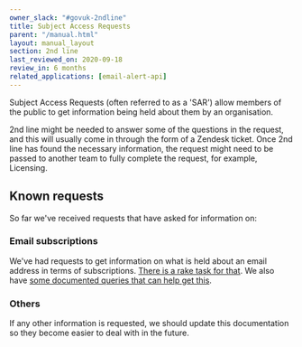 ```yaml
---
owner_slack: "#govuk-2ndline"
title: Subject Access Requests
parent: "/manual.html"
layout: manual_layout
section: 2nd line
last_reviewed_on: 2020-09-18
review_in: 6 months
related_applications: [email-alert-api]
---
```


Subject Access Requests (often referred to as a 'SAR') allow members of the
public to get information being held about them by an organisation.

2nd line might be needed to answer some of the questions in the request, and
this will usually come in through the form of a Zendesk ticket. Once 2nd line
has found the necessary information, the request might need to be passed to
another team to fully complete the request, for example, Licensing.

## Known requests

So far we've received requests that have asked for information on:

### Email subscriptions

We've had requests to get information on what is held about an email address
in terms of subscriptions. [There is a rake task for that][rake-task].
We also have [some documented queries that can help get this][email-alert-api-analytics].

[email-alert-api-analytics]: /manual/email-alert-api-analytics.html
[rake-task]: /apis/email-alert-api/support-tasks.html#view-subscribers-subscriptions

### Others

If any other information is requested, we should update this documentation so
they become easier to deal with in the future.
